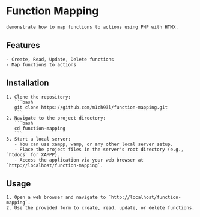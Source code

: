 # Function Mapping
    demonstrate how to map functions to actions using PHP with HTMX.
## Features
    - Create, Read, Update, Delete functions
    - Map functions to actions
## Installation
    1. Clone the repository:
       ```bash
       git clone https://github.com/m1ch93l/function-mapping.git
       ```
    2. Navigate to the project directory:
       ```bash
       cd function-mapping
       ```
    3. Start a local server:
       - You can use xampp, wamp, or any other local server setup.
       - Place the project files in the server's root directory (e.g., `htdocs` for XAMPP).
       - Access the application via your web browser at `http://localhost/function-mapping`.
## Usage
    1. Open a web browser and navigate to `http://localhost/function-mapping`.
    2. Use the provided form to create, read, update, or delete functions.